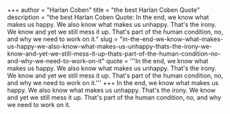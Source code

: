 +++
author = "Harlan Coben"
title = "the best Harlan Coben Quote"
description = "the best Harlan Coben Quote: In the end, we know what makes us happy. We also know what makes us unhappy. That's the irony. We know and yet we still mess it up. That's part of the human condition, no, and why we need to work on it."
slug = "in-the-end-we-know-what-makes-us-happy-we-also-know-what-makes-us-unhappy-thats-the-irony-we-know-and-yet-we-still-mess-it-up-thats-part-of-the-human-condition-no-and-why-we-need-to-work-on-it"
quote = '''In the end, we know what makes us happy. We also know what makes us unhappy. That's the irony. We know and yet we still mess it up. That's part of the human condition, no, and why we need to work on it.'''
+++
In the end, we know what makes us happy. We also know what makes us unhappy. That's the irony. We know and yet we still mess it up. That's part of the human condition, no, and why we need to work on it.
